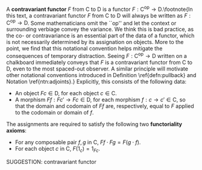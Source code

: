  A **contravariant functor** $F$ from $\mathsf{C}$ to $\mathsf{D}$ is a functor $F : \mathsf{C}^\mathrm{op} \to \mathsf{D}$.\footnote{In this text, a contravariant functor $F$ from $\mathsf{C}$ to $\mathsf{D}$ will always be written as $F : \mathsf{C}^\mathrm{op} \to \mathsf{D}$. Some mathematicians omit the ``op'' and let the context or surrounding verbiage convey the variance. We think this is bad practice, as the co- or contravariance is an essential part of the data of a functor, which is not necessarily determined by its assignation on objects. More to the point, we find that this notational convention helps mitigate the consequences of temporary distraction. Seeing $F : \mathsf{C}^\mathrm{op} \to \mathsf{D}$ written on a chalkboard immediately conveys that $F$ is a contravariant functor from $\mathsf{C}$ to $\mathsf{D}$, even to the most spaced-out observer. A similar principle will motivate other notational conventions  introduced in Definition \ref{defn:pullback} and Notation \ref{ntn:adjoints}.}
 Explicitly, this consists of the following data:

-   An object $Fc \in \mathsf{D}$, for each object $c \in \mathsf{C}$.
-  A morphism $Ff : Fc' \to Fc \in \mathsf{D}$, for each morphism $f : c \to c' \in \mathsf{C}$, so that the domain and codomain of $Ff$ are, respectively, equal to $F$ applied to the codomain or domain of $f$.

The assignments are required to satisfy the following two **functoriality axioms**:

-  For any composable pair $f,g$ in $\mathsf{C}$, $Ff \cdot Fg = F(g \cdot f)$.
-  For each object $c$ in $\mathsf{C}$, $F(1_c) = 1_{Fc}$.



SUGGESTION: contravariant functor